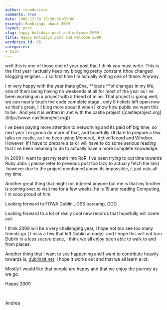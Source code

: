 ```yaml
---
author: roundcrisis
comments: true
date: 2008-12-30 13:20:05+00:00
excerpt: Ramblings about 2009
layout: post
slug: happy-holidays-post-and-welcome-2009
title: Happy Holidays post and welcome 2009
wordpress_id: 65
categories:
- talk
---
```


well this is one of those end of year post that I think you must write. This is the first year I actually keep my blogging pretty constant (thou changed blogging engines ...) so first time I m actually writing one of these. Anyway

I m very happy with the year thats g0ne, **loads **of changes in my life, one of them being having no weekends at all for most of the year as I ve been working on a project with a friend of mine. That project is going well, we can nearly touch the code complete stage , only 8 tickets left open now so that's great, I ll blog more about it when I know how public we want this to be.  And yes it is written in .net with the castle project ([castleproject.org](http://www. castleproject.org))

I ve been paying more attention to networking and its paid off big time, so next year I m gonna do more of that, and hopefully i ll dare to prepare a few talks on castle, as I ve been using Monorail,  ActiveRecord and Windsor. However  If I have to prepare a talk I will have to do some serious reading that I ve been meaning to do to actually have a more complete knowledge.

In 2009 I  want to get my teeth into RoR  I ve been trying to put time towards Ruby Jobs ( please refer to previous post too lazy to actually fetch the link)  however due to the project mentioned above its impossible, it just eats all my time.

Another great thing that might not interest anyone but me is that my brother is coming over to visit me for a few weeks, he is 19 and reading Computing, I m sooo proud of him.

Looking forward to FOWA Dublin , OSS barcamp, DDD .

Looking forward to a lot of really cool new records that hopefully will come out. 

I think 2009 will be a very challenging year, I hope not too see too many friends go ( I miss a few that left Dublin already)  and I hope this will not turn Dublin in a less secure place, I think we all enjoy been able to walk to and from places. 

Another thing that I want to see happening and I want to contribute heavily towards is, [dublinalt.net](dublinalt.net)  I hope it works out and that we all learn a lot.

Mostly I would like that people are happy and that we enjoy the journey as we go.  

Happy 2009

 

Andrea
